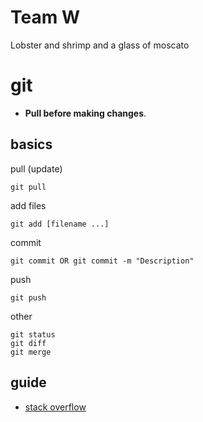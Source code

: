 Team W
======

Lobster and shrimp and a glass of moscato

git
======
- **Pull before making changes**.

basics
------
pull (update)

	git pull

add files 
	
	git add [filename ...]

commit	
	
	git commit OR git commit -m "Description"

push	
	
	git push

other
	
	git status
	git diff
	git merge

guide
-------
- [stack overflow](http://stackoverflow.com/questions/315911/git-for-beginners-the-definitive-practical-guide)